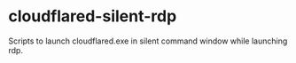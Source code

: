 # cloudflared-silent-rdp
Scripts to launch cloudflared.exe in silent command window while launching rdp.
